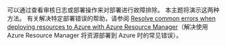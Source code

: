 可以通过查看审核日志或部署操作来对部署进行故障排除。 本主题将演示这两种方法。 有关解决特定部署错误的帮助，请参阅 [Resolve common errors when deploying resources to Azure with Azure Resource Manager](../articles/azure-resource-manager/resource-manager-common-deployment-errors.md)（解决使用 Azure Resource Manager 将资源部署到 Azure 时的常见错误）。



<!--HONumber=Nov16_HO3-->


